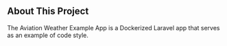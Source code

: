## About This Project

The Aviation Weather Example App is a Dockerized Laravel app that serves as an example of code style.

